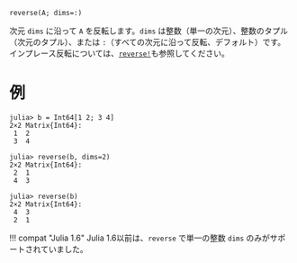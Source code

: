 ```
reverse(A; dims=:)
```

次元 `dims` に沿って `A` を反転します。`dims` は整数（単一の次元）、整数のタプル（次元のタプル）、または `:`（すべての次元に沿って反転、デフォルト）です。インプレース反転については、[`reverse!`](@ref)も参照してください。

# 例

```jldoctest
julia> b = Int64[1 2; 3 4]
2×2 Matrix{Int64}:
 1  2
 3  4

julia> reverse(b, dims=2)
2×2 Matrix{Int64}:
 2  1
 4  3

julia> reverse(b)
2×2 Matrix{Int64}:
 4  3
 2  1
```

!!! compat "Julia 1.6"
    Julia 1.6以前は、`reverse` で単一の整数 `dims` のみがサポートされていました。

